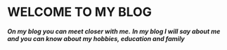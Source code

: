 # WELCOME TO MY BLOG
***On my blog you can meet
closer with me.***
***In my blog I will say about me and you can know about my hobbies, education and family***
   